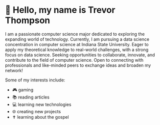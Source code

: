 <h1>👋 Hello, my name is Trevor Thompson</h1>

I am a passionate computer science major dedicated to exploring the expanding world of technology. Currently, I am pursuing a data science concentration in computer science at Indiana State University. Eager to apply my theoretical knowledge to real-world challenges, with a strong focus on data science. Seeking opportunities to collaborate, innovate, and contribute to the field of computer science. Open to connecting with professionals and like-minded peers to exchange ideas and broaden my network!</br>

<!--![Anurag's GitHub stats](https://github-readme-stats.vercel.app/api?username=thompsontr18&show_icons=true&bg_color=00000000&hide_border=true)</br>-->

Some of my interests include:
- 🎮 gaming
- 📚 reading articles 
- 💻 learning new technologies
- 🌐 creating new projects
- ✝️ learning about the gospel






<!---
thompsontr18/thompsontr18 is a ✨ special ✨ repository because its `README.md` (this file) appears on your GitHub profile.
You can click the Preview link to take a look at your changes.
--->
